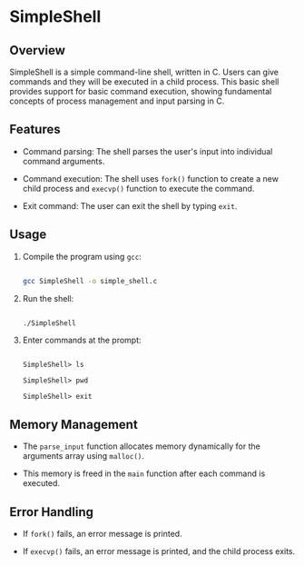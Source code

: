 # SimpleShell

## Overview

SimpleShell is a simple command-line shell, written in C. Users can give commands and they will be executed in a child process. This basic shell provides support for basic command execution, showing fundamental concepts of process management and input parsing in C.

## Features

- Command parsing: The shell parses the user's input into individual command arguments.

- Command execution: The shell uses `fork()` function to create a new child process and `execvp()` function to execute the command.

- Exit command: The user can exit the shell by typing `exit`.

## Usage

1. Compile the program using `gcc`:

    ```bash

    gcc SimpleShell -o simple_shell.c

    ```

2. Run the shell:

    ```bash

    ./SimpleShell

    ```

3. Enter commands at the prompt:

    ```plaintext

    SimpleShell> ls

    SimpleShell> pwd

    SimpleShell> exit

    ```

## Memory Management

- The `parse_input` function allocates memory dynamically for the arguments array using `malloc()`.

- This memory is freed in the `main` function after each command is executed.

## Error Handling

- If `fork()` fails, an error message is printed.

- If `execvp()` fails, an error message is printed, and the child process exits.
